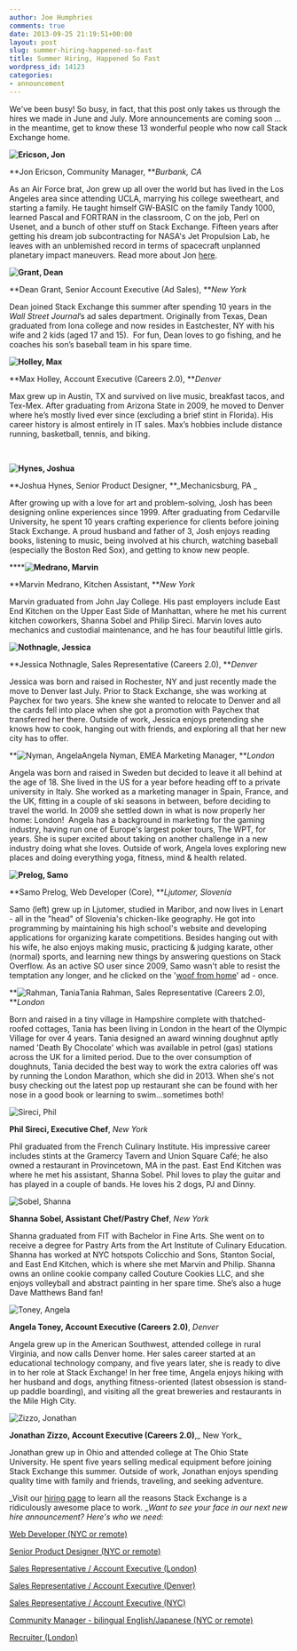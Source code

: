 ```yaml
---
author: Joe Humphries
comments: true
date: 2013-09-25 21:19:51+00:00
layout: post
slug: summer-hiring-happened-so-fast
title: Summer Hiring, Happened So Fast
wordpress_id: 14123
categories:
- announcement
---
```


We've been busy! So busy, in fact, that this post only takes us through the hires we made in June and July. More announcements are coming soon ... in the meantime, get to know these 13 wonderful people who now call Stack Exchange home.

**![Ericson, Jon](http://blog.stackoverflow.com/wp-content/uploads/Ericson-Jon.png)**

**Jon Ericson, Community Manager, **_Burbank, CA_

As an Air Force brat, Jon grew up all over the world but has lived in the Los Angeles area since attending UCLA, marrying his college sweetheart, and starting a family. He taught himself GW-BASIC on the family Tandy 1000, learned Pascal and FORTRAN in the classroom, C on the job, Perl on Usenet, and a bunch of other stuff on Stack Exchange. Fifteen years after getting his dream job subcontracting for NASA's Jet Propulsion Lab, he leaves with an unblemished record in terms of spacecraft unplanned planetary impact maneuvers. Read more about Jon [here](http://blog.stackoverflow.com/2013/08/please-welcome-jon-ericson-community-manager/).



**![Grant, Dean](http://blog.stackoverflow.com/wp-content/uploads/Grant-Dean.jpg)**



**Dean Grant, Senior Account Executive (Ad Sales), **_New York_

Dean joined Stack Exchange this summer after spending 10 years in the _Wall Street Journal_’s ad sales department. Originally from Texas, Dean graduated from Iona college and now resides in Eastchester, NY with his wife and 2 kids (aged 17 and 15).  For fun, Dean loves to go fishing, and he coaches his son’s baseball team in his spare time.





**![Holley, Max](http://blog.stackoverflow.com/wp-content/uploads/Holley-Max.jpg)**



**Max Holley, Account Executive (Careers 2.0), **_Denver_

Max grew up in Austin, TX and survived on live music, breakfast tacos, and Tex-Mex. After graduating from Arizona State in 2009, he moved to Denver where he’s mostly lived ever since (excluding a brief stint in Florida). His career history is almost entirely in IT sales. Max’s hobbies include distance running, basketball, tennis, and biking.

  

**![Hynes, Joshua](http://blog.stackoverflow.com/wp-content/uploads/Hynes-Joshua.png)**



**Joshua Hynes, Senior Product Designer, **_Mechanicsburg, PA _

After growing up with a love for art and problem-solving, Josh has been designing online experiences since 1999. After graduating from Cedarville University, he spent 10 years crafting experience for clients before joining Stack Exchange. A proud husband and father of 3, Josh enjoys reading books, listening to music, being involved at his church, watching baseball (especially the Boston Red Sox), and getting to know new people.



******![Medrano, Marvin](http://blog.stackoverflow.com/wp-content/uploads/Medrano-Marvin.jpg)**



**Marvin Medrano, Kitchen Assistant, **_New York_

Marvin graduated from John Jay College. His past employers include East End Kitchen on the Upper East Side of Manhattan, where he met his current kitchen coworkers, Shanna Sobel and Philip Sireci. Marvin loves auto mechanics and custodial maintenance, and he has four beautiful little girls.





**![Nothnagle, Jessica](http://blog.stackoverflow.com/wp-content/uploads/Nothnagle-Jessica.jpg)**

**Jessica Nothnagle, Sales Representative (Careers 2.0), **_Denver_

Jessica was born and raised in Rochester, NY and just recently made the move to Denver last July. Prior to Stack Exchange, she was working at Paychex for two years. She knew she wanted to relocate to Denver and all the cards fell into place when she got a promotion with Paychex that transferred her there. Outside of work, Jessica enjoys pretending she knows how to cook, hanging out with friends, and exploring all that her new city has to offer.





**![Nyman, Angela](http://blog.stackoverflow.com/wp-content/uploads/Nyman-Angela.jpg)Angela Nyman, EMEA Marketing Manager, **_London_

Angela was born and raised in Sweden but decided to leave it all behind at the age of 18. She lived in the US for a year before heading off to a private university in Italy. She worked as a marketing manager in Spain, France, and the UK, fitting in a couple of ski seasons in between, before deciding to travel the world. In 2009 she settled down in what is now properly her home: London!  Angela has a background in marketing for the gaming industry, having run one of Europe's largest poker tours, The WPT, for years. She is super excited about taking on another challenge in a new industry doing what she loves. Outside of work, Angela loves exploring new places and doing everything yoga, fitness, mind & health related.



**![Prelog, Samo](http://blog.stackoverflow.com/wp-content/uploads/Prelog-Samo.jpg)**

**Samo Prelog, Web Developer (Core), **_Ljutomer, Slovenia_

Samo (left) grew up in Ljutomer, studied in Maribor, and now lives in Lenart - all in the "head" of Slovenia's chicken-like geography. He got into programming by maintaining his high school's website and developing applications for organizing karate competitions. Besides hanging out with his wife, he also enjoys making music, practicing & judging karate, other (normal) sports, and learning new things by answering questions on Stack Overflow. As an active SO user since 2009, Samo wasn't able to resist the temptation any longer, and he clicked on the '[woof from home](http://static.adzerk.net/Advertisers/83548ab0d32849899a38e743d918ed91.png)' ad - once.



**![Rahman, Tania](http://blog.stackoverflow.com/wp-content/uploads/Rahman-Tania.jpg)Tania Rahman, Sales Representative (Careers 2.0), **_London_

Born and raised in a tiny village in Hampshire complete with thatched-roofed cottages, Tania has been living in London in the heart of the Olympic Village for over 4 years. Tania designed an award winning doughnut aptly named 'Death By Chocolate' which was available in petrol (gas) stations across the UK for a limited period. Due to the over consumption of doughnuts, Tania decided the best way to work the extra calories off was by running the London Marathon, which she did in 2013. When she's not busy checking out the latest pop up restaurant she can be found with her nose in a good book or learning to swim...sometimes both!



![Sireci, Phil](http://blog.stackoverflow.com/wp-content/uploads/Sireci-Phil.jpg)



**Phil Sireci, Executive Chef**, _New York_

Phil graduated from the French Culinary Institute. His impressive career includes stints at the Gramercy Tavern and Union Square Café; he also owned a restaurant in Provincetown, MA in the past. East End Kitchen was where he met his assistant, Shanna Sobel. Phil loves to play the guitar and has played in a couple of bands. He loves his 2 dogs, PJ and Dinny.





![Sobel, Shanna](http://blog.stackoverflow.com/wp-content/uploads/Sobel-Shanna.jpg)



**Shanna Sobel, Assistant Chef/Pastry Chef**, _New York_

Shanna graduated from FIT with Bachelor in Fine Arts. She went on to receive a degree for Pastry Arts from the Art Institute of Culinary Education. Shanna has worked at NYC hotspots Colicchio and Sons, Stanton Social, and East End Kitchen, which is where she met Marvin and Philip. Shanna owns an online cookie company called Couture Cookies LLC, and she enjoys volleyball and abstract painting in her spare time. She’s also a huge Dave Matthews Band fan!



![Toney, Angela](http://blog.stackoverflow.com/wp-content/uploads/Toney-Angela.jpg)



**Angela Toney, Account Executive (Careers 2.0)**, _Denver_

Angela grew up in the American Southwest, attended college in rural Virginia, and now calls Denver home. Her sales career started at an educational technology company, and five years later, she is ready to dive in to her role at Stack Exchange! In her free time, Angela enjoys hiking with her husband and dogs, anything fitness-oriented (latest obsession is stand-up paddle boarding), and visiting all the great breweries and restaurants in the Mile High City.



![Zizzo, Jonathan](http://blog.stackoverflow.com/wp-content/uploads/Zizzo-Jonathan.jpg)



**Jonathan Zizzo, Account Executive (Careers 2.0)**,_ New York_

Jonathan grew up in Ohio and attended college at The Ohio State University. He spent five years selling medical equipment before joining Stack Exchange this summer. Outside of work, Jonathan enjoys spending quality time with family and friends, traveling, and seeking adventure.







_Visit our [hiring page](http://www.stackexchange.com/about/hiring) to learn all the reasons Stack Exchange is a ridiculously awesome place to work. __Want to see your face in our next new hire announcement? Here's who we need:_

[Web Developer (NYC or remote)](http://careers.stackoverflow.com/jobs/34229/web-developer-stack-exchange-stack-exchange)

[Senior Product Designer (NYC or remote)](http://careers.stackoverflow.com/jobs/24481/product-designer-stack-exchange)

[Sales Representative / Account Executive (London)](http://stackexchange.com/about/hiring/sales-representative-account-executive-london)

[Sales Representative / Account Executive (Denver)](http://stackexchange.com/about/hiring/sales-representative-account-executive-denver)

[Sales Representative / Account Executive (NYC)](http://stackexchange.com/about/hiring/sales-representative-account-executive-new-york)

[Community Manager - bilingual English/Japanese (NYC or remote)](http://stackexchange.com/about/hiring/community-manager-bilingual-english-japanese)

[Recruiter (London)](http://stackexchange.com/about/hiring/recruiter-london)
